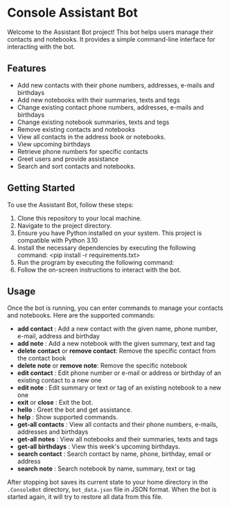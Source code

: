 # Console Assistant Bot

Welcome to the Assistant Bot project! This bot helps users manage their contacts and notebooks. It provides a simple command-line interface for interacting with the bot.

## Features

- Add new contacts with their phone numbers, addresses, e-mails and birthdays
- Add new notebooks with their summaries, texts and tegs
- Change existing contact phone numbers, addresses, e-mails and birthdays
- Change existing notebook summaries, texts and tegs
- Remove existing contacts and notebooks
- View all contacts in the address book or notebooks. 
- View upcoming birthdays
- Retrieve phone numbers for specific contacts
- Greet users and provide assistance
- Search and sort contacts and notebooks.

## Getting Started

To use the Assistant Bot, follow these steps:

1. Clone this repository to your local machine.
2. Navigate to the project directory.
3. Ensure you have Python installed on your system. This project is compatible with Python 3.10
4. Install the necessary dependencies by executing the following command:
   <pip install -r requirements.txt>
5. Run the program by executing the following command:
   <python main.py> 
6. Follow the on-screen instructions to interact with the bot.
 
## Usage

Once the bot is running, you can enter commands to manage your contacts and notebooks. Here are the supported commands:

 - **add contact** : Add a new contact with the given name, phone number, e-mail, address and birthday
 - **add note** : Add a new notebook with the given summary, text and tag
 - **delete contact** or **remove contact**: Remove the specific contact from the contact book
 - **delete note** or **remove note**: Remove the specific notebook 
 - **edit contact** : Edit phone number or e-mail or address or birthday of an existing contact to a new one
 - **edit note** : Edit summary or text or tag of an existing notebook to a new one
 - **exit** or **close** : Exit the bot.
- **hello** : Greet the bot and get assistance.
- **help** :  Show supported commands.    
- **get-all contacts** : View all contacts and their phone numbers, e-mails, addresses and birthdays
- **get-all notes** : View all notebooks and their summaries, texts and tags
- **get-all birthdays** <days> : View this week's upcoming birthdays.
- **search contact** : Search contact by name, phone, birthday, email or address
- **search note** : Search notebook by name, summary, text or tag

After stopping bot saves its current state to your home directory in the `.ConsoleBot` directory, `bot_data.json` file in JSON format. When the bot is started again, it will try to restore all data from this file.  


 
